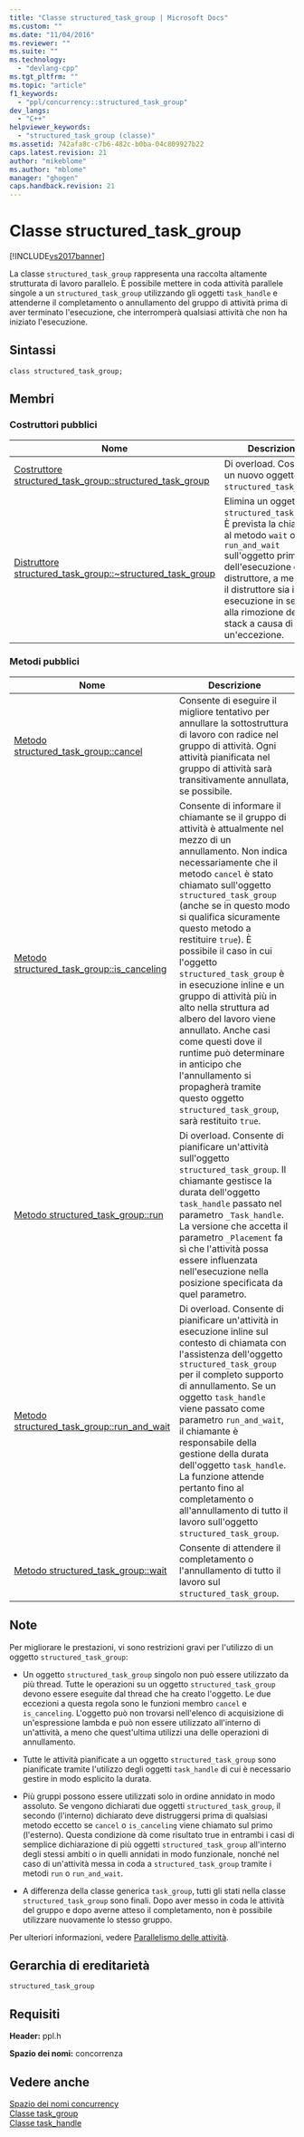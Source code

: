 ```yaml
---
title: "Classe structured_task_group | Microsoft Docs"
ms.custom: ""
ms.date: "11/04/2016"
ms.reviewer: ""
ms.suite: ""
ms.technology: 
  - "devlang-cpp"
ms.tgt_pltfrm: ""
ms.topic: "article"
f1_keywords: 
  - "ppl/concurrency::structured_task_group"
dev_langs: 
  - "C++"
helpviewer_keywords: 
  - "structured_task_group (classe)"
ms.assetid: 742afa8c-c7b6-482c-b0ba-04c809927b22
caps.latest.revision: 21
author: "mikeblome"
ms.author: "mblome"
manager: "ghogen"
caps.handback.revision: 21
---
```

# Classe structured_task_group
[!INCLUDE[vs2017banner](../../../assembler/inline/includes/vs2017banner.md)]

La classe `structured_task_group` rappresenta una raccolta altamente strutturata di lavoro parallelo.  È possibile mettere in coda attività parallele singole a un `structured_task_group` utilizzando gli oggetti `task_handle` e attenderne il completamento o annullamento del gruppo di attività prima di aver terminato l'esecuzione, che interromperà qualsiasi attività che non ha iniziato l'esecuzione.  
  
## Sintassi  
  
```  
class structured_task_group;  
```  
  
## Membri  
  
### Costruttori pubblici  
  
|Nome|Descrizione|  
|----------|-----------------|  
|[Costruttore structured\_task\_group::structured\_task\_group](../Topic/structured_task_group::structured_task_group%20Constructor.md)|Di overload.  Costruisce un nuovo oggetto `structured_task_group`.|  
|[Distruttore structured\_task\_group::~structured\_task\_group](../Topic/structured_task_group::~structured_task_group%20Destructor.md)|Elimina un oggetto `structured_task_group`.  È prevista la chiamata al metodo `wait` o `run_and_wait` sull'oggetto prima dell'esecuzione del distruttore, a meno che il distruttore sia in esecuzione in seguito alla rimozione dello stack a causa di un'eccezione.|  
  
### Metodi pubblici  
  
|Nome|Descrizione|  
|----------|-----------------|  
|[Metodo structured\_task\_group::cancel](../Topic/structured_task_group::cancel%20Method.md)|Consente di eseguire il migliore tentativo per annullare la sottostruttura di lavoro con radice nel gruppo di attività.  Ogni attività pianificata nel gruppo di attività sarà transitivamente annullata, se possibile.|  
|[Metodo structured\_task\_group::is\_canceling](../Topic/structured_task_group::is_canceling%20Method.md)|Consente di informare il chiamante se il gruppo di attività è attualmente nel mezzo di un annullamento.  Non indica necessariamente che il metodo `cancel` è stato chiamato sull'oggetto `structured_task_group` \(anche se in questo modo si qualifica sicuramente questo metodo a restituire `true`\).  È possibile il caso in cui l'oggetto `structured_task_group` è in esecuzione inline e un gruppo di attività più in alto nella struttura ad albero del lavoro viene annullato.  Anche casi come questi dove il runtime può determinare in anticipo che l'annullamento si propagherà tramite questo oggetto `structured_task_group`, sarà restituito `true`.|  
|[Metodo structured\_task\_group::run](../Topic/structured_task_group::run%20Method.md)|Di overload.  Consente di pianificare un'attività sull'oggetto `structured_task_group`.  Il chiamante gestisce la durata dell'oggetto `task_handle` passato nel parametro `_Task_handle`.  La versione che accetta il parametro `_Placement` fa sì che l'attività possa essere influenzata nell'esecuzione nella posizione specificata da quel parametro.|  
|[Metodo structured\_task\_group::run\_and\_wait](../Topic/structured_task_group::run_and_wait%20Method.md)|Di overload.  Consente di pianificare un'attività in esecuzione inline sul contesto di chiamata con l'assistenza dell'oggetto `structured_task_group` per il completo supporto di annullamento.  Se un oggetto `task_handle` viene passato come parametro `run_and_wait`, il chiamante è responsabile della gestione della durata dell'oggetto `task_handle`.  La funzione attende pertanto fino al completamento o all'annullamento di tutto il lavoro sull'oggetto `structured_task_group`.|  
|[Metodo structured\_task\_group::wait](../Topic/structured_task_group::wait%20Method.md)|Consente di attendere il completamento o l'annullamento di tutto il lavoro sul `structured_task_group`.|  
  
## Note  
 Per migliorare le prestazioni, vi sono restrizioni gravi per l'utilizzo di un oggetto `structured_task_group`:  
  
-   Un oggetto `structured_task_group` singolo non può essere utilizzato da più thread.  Tutte le operazioni su un oggetto `structured_task_group` devono essere eseguite dal thread che ha creato l'oggetto.  Le due eccezioni a questa regola sono le funzioni membro `cancel` e `is_canceling`.  L'oggetto può non trovarsi nell'elenco di acquisizione di un'espressione lambda e può non essere utilizzato all'interno di un'attività, a meno che quest'ultima utilizzi una delle operazioni di annullamento.  
  
-   Tutte le attività pianificate a un oggetto `structured_task_group` sono pianificate tramite l'utilizzo degli oggetti `task_handle` di cui è necessario gestire in modo esplicito la durata.  
  
-   Più gruppi possono essere utilizzati solo in ordine annidato in modo assoluto.  Se vengono dichiarati due oggetti `structured_task_group`, il secondo \(l'interno\) dichiarato deve distruggersi prima di qualsiasi metodo eccetto se `cancel` o `is_canceling` viene chiamato sul primo \(l'esterno\).  Questa condizione dà come risultato true in entrambi i casi di semplice dichiarazione di più oggetti `structured_task_group` all'interno degli stessi ambiti o in quelli annidati in modo funzionale, nonché nel caso di un'attività messa in coda a `structured_task_group` tramite i metodi `run` o `run_and_wait`.  
  
-   A differenza della classe generica `task_group`, tutti gli stati nella classe `structured_task_group` sono finali.  Dopo aver messo in coda le attività del gruppo e dopo averne atteso il completamento, non è possibile utilizzare nuovamente lo stesso gruppo.  
  
 Per ulteriori informazioni, vedere [Parallelismo delle attività](../../../parallel/concrt/task-parallelism-concurrency-runtime.md).  
  
## Gerarchia di ereditarietà  
 `structured_task_group`  
  
## Requisiti  
 **Header:** ppl.h  
  
 **Spazio dei nomi:** concorrenza  
  
## Vedere anche  
 [Spazio dei nomi concurrency](../../../parallel/concrt/reference/concurrency-namespace.md)   
 [Classe task\_group](../Topic/task_group%20Class.md)   
 [Classe task\_handle](../../../parallel/concrt/reference/task-handle-class.md)